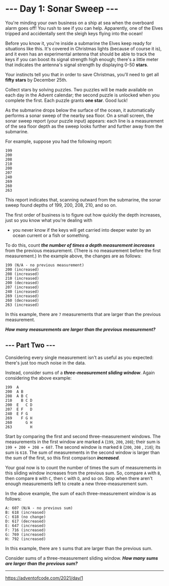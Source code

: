 # --- Day 1: Sonar Sweep ---

You're minding your own business on a ship at sea when the overboard alarm goes off! You rush to see if you can help.
Apparently, one of the Elves tripped and accidentally sent the sleigh keys flying into the ocean!

Before you know it, you're inside a submarine the Elves keep ready for situations like this. It's covered in Christmas
lights (because of course it is), and it even has an experimental antenna that should be able to track the keys if you
can boost its signal strength high enough; there's a little meter that indicates the antenna's signal strength by
displaying 0-50 **stars**.

Your instincts tell you that in order to save Christmas, you'll need to get all **fifty stars** by December 25th.

Collect stars by solving puzzles. Two puzzles will be made available on each day in the Advent calendar; the second
puzzle is unlocked when you complete the first. Each puzzle grants **one star**. Good luck!

As the submarine drops below the surface of the ocean, it automatically performs a sonar sweep of the nearby sea floor.
On a small screen, the sonar sweep report (your puzzle input) appears: each line is a measurement of the sea floor depth
as the sweep looks further and further away from the submarine.

For example, suppose you had the following report:

```
199
200
208
210
200
207
240
269
260
263
```

This report indicates that, scanning outward from the submarine, the sonar sweep found depths of 199, 200, 208, 210, and
so on.

The first order of business is to figure out how quickly the depth increases, just so you know what you're dealing with

- you never know if the keys will get carried into deeper water by an ocean current or a fish or something.

To do this, count **_the number of times a depth measurement increases_** from the previous measurement. (There is no
measurement before the first measurement.) In the example above, the changes are as follows:

```
199 (N/A - no previous measurement)
200 (increased)
208 (increased)
210 (increased)
200 (decreased)
207 (increased)
240 (increased)
269 (increased)
260 (decreased)
263 (increased)
```

In this example, there are `7` measurements that are larger than the previous measurement.

**_How many measurements are larger than the previous measurement?_**

## --- Part Two ---

Considering every single measurement isn't as useful as you expected: there's just too much noise in the data.

Instead, consider sums of a **_three-measurement sliding window_**. Again considering the above example:

```
199  A
200  A B
208  A B C
210    B C D
200  E   C D
207  E F   D
240  E F G
269    F G H
260      G H
263        H
```

Start by comparing the first and second three-measurement windows. The measurements in the first window are
marked `A` (`199`, `200`, `208`); their sum is `199 + 200 + 208 = 607`. The second window is marked `B` (`200`, `208`
, `210`); its sum is `618`. The sum of measurements in the second window is larger than the sum of the first, so this
first comparison **_increased_**.

Your goal now is to count the number of times the sum of measurements in this sliding window increases from the previous
sum. So, compare `A` with `B`, then compare `B` with `C`, then `C` with `D`, and so on. Stop when there aren't enough
measurements left to create a new three-measurement sum.

In the above example, the sum of each three-measurement window is as follows:

```
A: 607 (N/A - no previous sum)
B: 618 (increased)
C: 618 (no change)
D: 617 (decreased)
E: 647 (increased)
F: 716 (increased)
G: 769 (increased)
H: 792 (increased)
```

In this example, there are `5` sums that are larger than the previous sum.

Consider sums of a three-measurement sliding window. **_How many sums are larger than the previous sum?_**

---

https://adventofcode.com/2021/day/1
